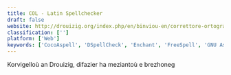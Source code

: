 ```yaml
---
title: COL - Latin Spellchecker
draft: false 
website: http://drouizig.org/index.php/en/binviou-en/correttore-ortografico-di-latino
classification: ['']
platform: ['Web']
keywords: ['CocoAspell', 'DSpellCheck', 'Enchant', 'FreeSpell', 'GNU Aspell', 'Grammalecte', 'Grammar Fix', 'GrammarChecker.net', 'Grammarian PRO2', 'Grammarly', 'HelpScout', 'PerfectIt', 'SpellCheckPlus', 'ispell', 'myspell']
---
```

Korvigelloù an Drouizig, difazier ha meziantoù e brezhoneg